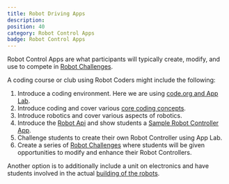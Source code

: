 ```yaml
---
title: Robot Driving Apps
description:
position: 40
category: Robot Control Apps
badge: Robot Control Apps
---
```


Robot Control Apps are what participants will typically create, modify, and use to compete in [Robot Challenges](/robot-challenges).

A coding course or club using Robot Coders might include the following:

1. Introduce a coding environment. Here we are using [code.org and App Lab](https://code.org/educate/applab).
2. Introduce coding and cover various [core coding concepts](/teaching-coding#coding-concepts).
3. Introduce robotics and cover various aspects of robotics.
4. Introduce the [Robot Api](/robot-api) and show students a [Sample Robot Controller App](/robot-controller-sample-app).
5. Challenge students to create their own Robot Controller using App Lab.
6. Create a series of [Robot Challenges](/robot-challenges) where students will be given opportunities to modify and enhance their Robot Controllers.

Another option is to additionally include a unit on electronics and have students involved in the actual [building of the robots](/creating-robots).
